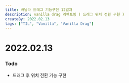 ```yaml
---
title: 바닐라 드래그 기능구현 12일차
description: vanilla drag 리펙토링 ( 드래그 위치 전환 구현 )
createBy: 2022.02.13
tags: ["TIL", "Vanilla", "Vanilla Drag"]
---
```


# 2022.02.13

### Todo

-   드래그 후 위치 전환 기능 구현
